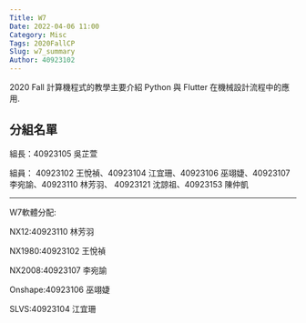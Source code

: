 ```yaml
---
Title: W7
Date: 2022-04-06 11:00
Category: Misc
Tags: 2020FallCP
Slug: w7_summary
Author: 40923102
---
```


2020 Fall 計算機程式的教學主要介紹 Python 與 Flutter 在機械設計流程中的應用.

<!-- PELICAN_END_SUMMARY -->

分組名單
----

組長：40923105 吳芷萱

組員：
40923102 王悅禎、40923104 江宜珊、40923106 巫翊婕、40923107 李宛諭、40923110 林芳羽、
40923121 沈諒祖、40923153 陳仲凱

----

W7軟體分配:

NX12:40923110 林芳羽

NX1980:40923102 王悅禎

NX2008:40923107 李宛諭

Onshape:40923106 巫翊婕

SLVS:40923104 江宜珊



